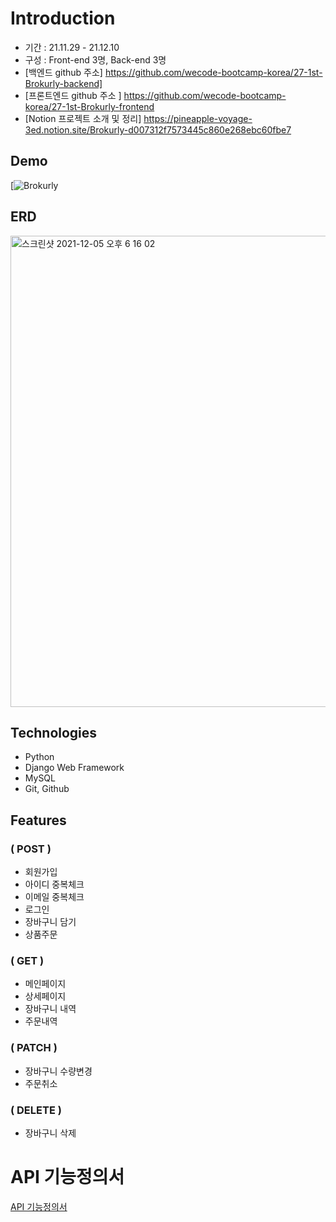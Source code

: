 
# Introduction

- 기간 : 21.11.29 - 21.12.10
- 구성 : Front-end 3명, Back-end 3명
- [백엔드 github 주소] https://github.com/wecode-bootcamp-korea/27-1st-Brokurly-backend]
- [프론트엔드 github 주소 ] https://github.com/wecode-bootcamp-korea/27-1st-Brokurly-frontend
- [Notion 프로젝트 소개 및 정리] https://pineapple-voyage-3ed.notion.site/Brokurly-d007312f7573445c860e268ebc60fbe7

## Demo 

[![Brokurly](https://youtu.be/RL1-vnUOx50)

## ERD

<img width="754" alt="스크린샷 2021-12-05 오후 6 16 02" src="https://user-images.githubusercontent.com/90754590/145568725-b50daf67-0506-4f15-9344-2381d83ee8b5.png">

## Technologies

- Python
- Django Web Framework
- MySQL
- Git, Github

## Features

### ( POST )

- 회원가입 
- 아이디 중복체크
- 이메일 중복체크
- 로그인
- 장바구니 담기
- 상품주문

### ( GET )

- 메인페이지
- 상세페이지
- 장바구니 내역
- 주문내역

### ( PATCH )

- 장바구니 수량변경
- 주문취소

### ( DELETE )

- 장바구니 삭제

# API 기능정의서

[API 기능정의서](https://docs.google.com/spreadsheets/d/1Pef-aPfqPTho8lBUXTizRTFqKoATX4ISbZswPHgFos8/edit#gid=0)
